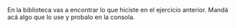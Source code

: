 En la biblioteca vas a encontrar lo que hiciste en el ejercicio anterior.
Mandá acá algo que lo use y probalo en la consola.